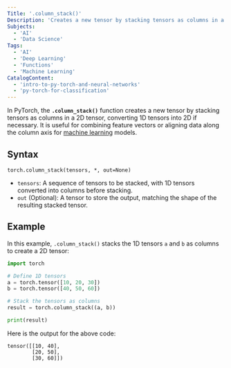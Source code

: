 ```yaml
---
Title: '.column_stack()'
Description: 'Creates a new tensor by stacking tensors as columns in a 2D tensor, converting 1D tensors into 2D.'
Subjects:
  - 'AI'
  - 'Data Science'
Tags:
  - 'AI'
  - 'Deep Learning'
  - 'Functions'
  - 'Machine Learning'
CatalogContent:
  - 'intro-to-py-torch-and-neural-networks'
  - 'py-torch-for-classification'
---
```


In PyTorch, the **`.column_stack()`** function creates a new tensor by stacking tensors as columns in a 2D tensor, converting 1D tensors into 2D if necessary. It is useful for combining feature vectors or aligning data along the column axis for [machine learning](https://www.codecademy.com/resources/docs/ai/machine-learning) models.

## Syntax

```pseudo
torch.column_stack(tensors, *, out=None)
```

- `tensors`: A sequence of tensors to be stacked, with 1D tensors converted into columns before stacking.
- `out` (Optional): A tensor to store the output, matching the shape of the resulting stacked tensor.

## Example

In this example, `.column_stack()` stacks the 1D tensors `a` and `b` as columns to create a 2D tensor:

```py
import torch

# Define 1D tensors
a = torch.tensor([10, 20, 30])
b = torch.tensor([40, 50, 60])

# Stack the tensors as columns
result = torch.column_stack((a, b))

print(result)
```

Here is the output for the above code:

```shell
tensor([[10, 40],
        [20, 50],
        [30, 60]])
```
